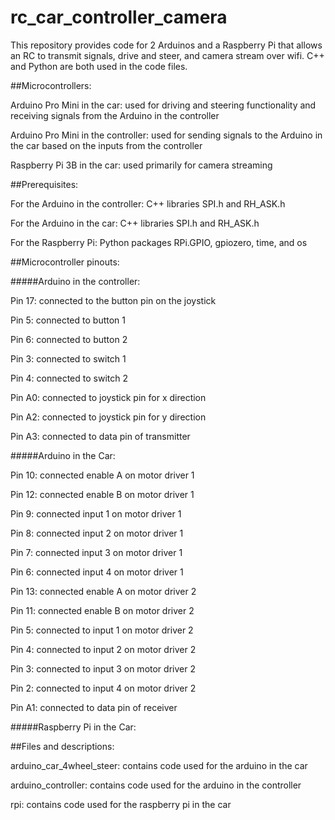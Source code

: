 # rc_car_controller_camera

This repository provides code for 2 Arduinos and a Raspberry Pi that allows an RC to transmit signals, drive and steer, and camera stream over wifi. C++ and Python are both used in the code files.


##Microcontrollers:


Arduino Pro Mini in the car: used for driving and steering functionality and receiving signals from the Arduino in the controller

Arduino Pro Mini in the controller: used for sending signals to the Arduino in the car based on the inputs from the controller

Raspberry Pi 3B in the car: used primarily for camera streaming


##Prerequisites:


For the Arduino in the controller: C++ libraries SPI.h and RH_ASK.h

For the Arduino in the car: C++ libraries SPI.h and RH_ASK.h

For the Raspberry Pi: Python packages RPi.GPIO, gpiozero, time, and os


##Microcontroller pinouts:


#####Arduino in the controller:

Pin 17: connected to the button pin on the joystick

Pin 5: connected to button 1

Pin 6: connected to button 2

Pin 3: connected to switch 1

Pin 4: connected to switch 2

Pin A0: connected to joystick pin for x direction

Pin A2: connected to joystick pin for y direction

Pin A3: connected to data pin of transmitter


#####Arduino in the Car:


Pin 10: connected enable A on motor driver 1

Pin 12: connected enable B on motor driver 1

Pin 9: connected input 1 on motor driver 1

Pin 8: connected input 2 on motor driver 1

Pin 7: connected input 3 on motor driver 1

Pin 6: connected input 4 on motor driver 1

Pin 13: connected enable A on motor driver 2

Pin 11: connected enable B on motor driver 2

Pin 5: connected to input 1 on motor driver 2

Pin 4: connected to input 2 on motor driver 2

Pin 3: connected to input 3 on motor driver 2

Pin 2: connected to input 4 on motor driver 2

Pin A1: connected to data pin of receiver


#####Raspberry Pi in the Car:


##Files and descriptions:


arduino_car_4wheel_steer: contains code used for the arduino in the car

arduino_controller: contains code used for the arduino in the controller

rpi: contains code used for the raspberry pi in the car
